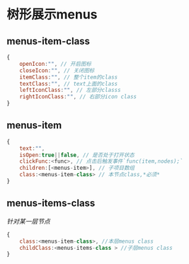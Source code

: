 # 树形展示menus

## menus-item-class 
```js
{
	openIcon:"", // 开启图标
	closeIcon:"", // 关闭图标
	itemClass:"", // 整个item的class
	textClass:"", // text上面的class
	leftIconClass:"", // 左部分classs
	rightIconClass:"", // 右部分icon class
}
```

## menus-item 
```js
{
	text:"",
	isOpen:true||false,	// 是否处于打开状态
	clickFunc:<func>, // 点击后触发事件`func(item,nodes);`
	children:[<menus-item>], // 子项目数组
	class:<menus-item-class> // 本节点class,*必须*
}
```

## menus-items-class 
*针对某一层节点*
```js
{
	class:<menus-item-class>, //本层menus class
	childClass:<menus-items-class > //子层menus class
}
```
